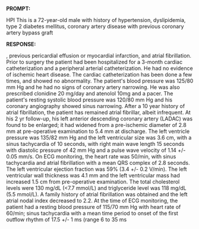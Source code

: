 **PROMPT:**

HPI This is a 72-year-old male with history of hypertension, dyslipidemia, type 2 diabetes mellitus, coronary artery disease with previous coronary artery bypass graft

**RESPONSE:**

 , previous pericardial effusion or myocardial infarction, and atrial fibrillation. Prior to surgery the patient had been hospitalized for a 3-month cardiac catheterization and a peripheral arterial catheterization. He had no evidence of ischemic heart disease. The cardiac catheterization has been done a few times, and showed no abnormality. The patient's blood pressure was 125/80 mm Hg and he had no signs of coronary artery narrowing. He was also prescribed clonidine 20 mg/day and atenolol 10mg and a pacer. The patient's resting systolic blood pressure was 120/80 mm Hg and his coronary angiography showed sinus narrowing. After a 10 year history of atrial fibrillation, the patient has remained atrial fibrillar, albeit infrequent. At his 2 yr follow-up, his left anterior descending coronary artery (LADAC) was found to be enlarged; it had widened from a pre-ischemic diameter of 2.8 mm at pre-operative examination to 5.4 mm at discharge. The left ventricle pressure was 135/82 mm Hg and the left ventricular size was 3.6 cm, with a sinus tachycardia of 10 seconds, with right main wave length 15 seconds with diastolic pressure of 42 mm Hg and a pulse wave velocity of 1.14 +/- 0.05 mm/s. On ECG monitoring, the heart rate was 50/min, with sinus tachycardia and atrial fibrillation with a mean QRS complex of 2.8 seconds. The left ventricular ejection fraction was 59% (3.4 +/- 0.2 V/min). The left ventricular wall thickness was 4.1 mm and the left ventricular mass had increased 1.5 cm from pre-operative examination. The total cholesterol levels were 130 mg/dL (<7.7 mmol/L) and triglyceride level was 118 mg/dL (5.5 mmol/L). A family history of atrial fibrillation was obtained and the left atrial nodal index decreased to 2.2. At the time of ECG monitoring, the patient had a resting blood pressure of 115/70 mm Hg with heart rate of 60/min; sinus tachycardia with a mean time period to onset of the first outflow rhythm of 17.5 +/- 1 ms (range 6 to 35 ms